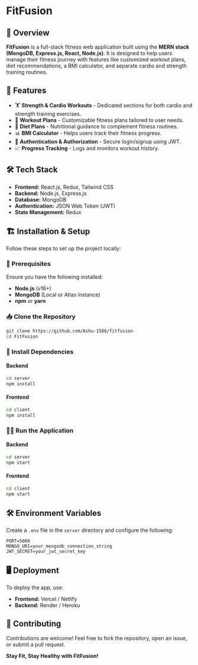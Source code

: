 # FitFusion

## 📌 Overview
**FitFusion** is a full-stack fitness web application built using the **MERN stack (MongoDB, Express.js, React, Node.js)**. It is designed to help users manage their fitness journey with features like customized workout plans, diet recommendations, a BMI calculator, and separate cardio and strength training routines.

## 🚀 Features
- 🏋️ **Strength & Cardio Workouts** - Dedicated sections for both cardio and strength training exercises.
- 📅 **Workout Plans** - Customizable fitness plans tailored to user needs.
- 🥗 **Diet Plans** - Nutritional guidance to complement fitness routines.
- 📊 **BMI Calculator** - Helps users track their fitness progress.
- 🔐 **Authentication & Authorization** - Secure login/signup using JWT.
- 📈 **Progress Tracking** - Logs and monitors workout history.

## 🛠 Tech Stack
- **Frontend:** React.js, Redux, Tailwind CSS
- **Backend:** Node.js, Express.js
- **Database:** MongoDB
- **Authentication:** JSON Web Token (JWT)
- **State Management:** Redux

## 🏗️ Installation & Setup
Follow these steps to set up the project locally:

### 🔧 Prerequisites
Ensure you have the following installed:
- **Node.js** (v16+)
- **MongoDB** (Local or Atlas instance)
- **npm** or **yarn**

### 📥 Clone the Repository
```sh
git clone https://github.com/Ashu-1586/fitfusion
cd FitFusion
```

### 🔨 Install Dependencies
#### Backend
```sh
cd server
npm install
```
#### Frontend
```sh
cd client
npm install
```

### 🏃‍♂️ Run the Application
#### Backend
```sh
cd server
npm start
```
#### Frontend
```sh
cd client
npm start
```

## 🛠️ Environment Variables
Create a `.env` file in the `server` directory and configure the following:
```env
PORT=5000
MONGO_URI=your_mongodb_connection_string
JWT_SECRET=your_jwt_secret_key
```

## 🖥️ Deployment
To deploy the app, use:
- **Frontend:** Vercel / Netlify
- **Backend:** Render / Heroku

## 🤝 Contributing
Contributions are welcome! Feel free to fork the repository, open an issue, or submit a pull request.

**Stay Fit, Stay Healthy with FitFusion!**
